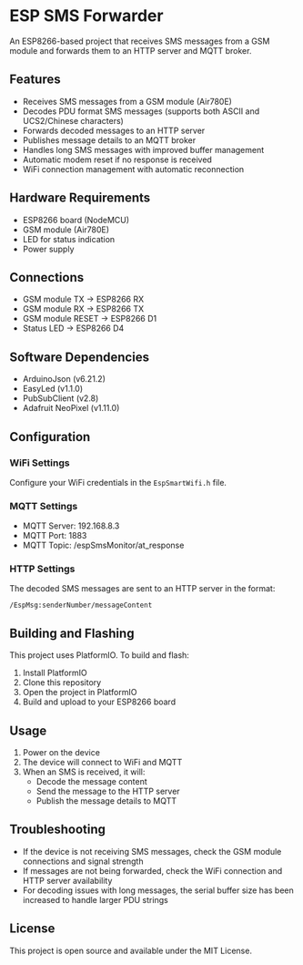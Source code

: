 # ESP SMS Forwarder

An ESP8266-based project that receives SMS messages from a GSM module and forwards them to an HTTP server and MQTT broker.

## Features

- Receives SMS messages from a GSM module (Air780E)
- Decodes PDU format SMS messages (supports both ASCII and UCS2/Chinese characters)
- Forwards decoded messages to an HTTP server
- Publishes message details to an MQTT broker
- Handles long SMS messages with improved buffer management
- Automatic modem reset if no response is received
- WiFi connection management with automatic reconnection

## Hardware Requirements

- ESP8266 board (NodeMCU)
- GSM module (Air780E)
- LED for status indication
- Power supply

## Connections

- GSM module TX -> ESP8266 RX
- GSM module RX -> ESP8266 TX
- GSM module RESET -> ESP8266 D1
- Status LED -> ESP8266 D4

## Software Dependencies

- ArduinoJson (v6.21.2)
- EasyLed (v1.1.0)
- PubSubClient (v2.8)
- Adafruit NeoPixel (v1.11.0)

## Configuration

### WiFi Settings
Configure your WiFi credentials in the `EspSmartWifi.h` file.

### MQTT Settings
- MQTT Server: 192.168.8.3
- MQTT Port: 1883
- MQTT Topic: /espSmsMonitor/at_response

### HTTP Settings
The decoded SMS messages are sent to an HTTP server in the format:
```
/EspMsg:senderNumber/messageContent
```

## Building and Flashing

This project uses PlatformIO. To build and flash:

1. Install PlatformIO
2. Clone this repository
3. Open the project in PlatformIO
4. Build and upload to your ESP8266 board

## Usage

1. Power on the device
2. The device will connect to WiFi and MQTT
3. When an SMS is received, it will:
   - Decode the message content
   - Send the message to the HTTP server
   - Publish the message details to MQTT

## Troubleshooting

- If the device is not receiving SMS messages, check the GSM module connections and signal strength
- If messages are not being forwarded, check the WiFi connection and HTTP server availability
- For decoding issues with long messages, the serial buffer size has been increased to handle larger PDU strings

## License

This project is open source and available under the MIT License.
